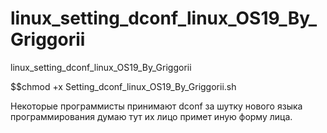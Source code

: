 # linux_setting_dconf_linux_OS19_By_Griggorii
linux_setting_dconf_linux_OS19_By_Griggorii

$$chmod +x Setting_dconf_linux_OS19_By_Griggorii.sh

Некоторые программисты принимают dconf за шутку нового языка программирования думаю тут их лицо примет иную форму лица.
